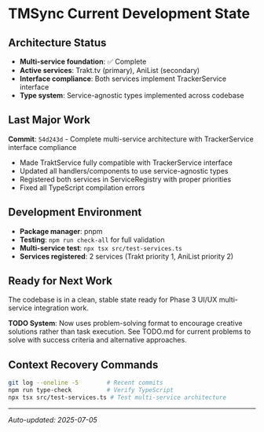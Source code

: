 # TMSync Current Development State

## Architecture Status
- **Multi-service foundation**: ✅ Complete
- **Active services**: Trakt.tv (primary), AniList (secondary)
- **Interface compliance**: Both services implement TrackerService interface
- **Type system**: Service-agnostic types implemented across codebase

## Last Major Work
**Commit**: `54d243d` - Complete multi-service architecture with TrackerService interface compliance
- Made TraktService fully compatible with TrackerService interface
- Updated all handlers/components to use service-agnostic types
- Registered both services in ServiceRegistry with proper priorities
- Fixed all TypeScript compilation errors

## Development Environment
- **Package manager**: pnpm
- **Testing**: `npm run check-all` for full validation
- **Multi-service test**: `npx tsx src/test-services.ts`
- **Services registered**: 2 services (Trakt priority 1, AniList priority 2)

## Ready for Next Work
The codebase is in a clean, stable state ready for Phase 3 UI/UX multi-service integration work. 

**TODO System**: Now uses problem-solving format to encourage creative solutions rather than task execution. See TODO.md for current problems to solve with success criteria and alternative approaches.

## Context Recovery Commands
```bash
git log --oneline -5        # Recent commits
npm run type-check          # Verify TypeScript
npx tsx src/test-services.ts # Test multi-service architecture
```

---
*Auto-updated: 2025-07-05*